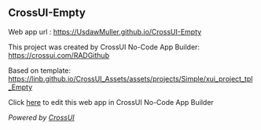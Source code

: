 ## CrossUI-Empty
Web app url : https://UsdawMuller.github.io/CrossUI-Empty

This project was created by CrossUI No-Code App Builder: https://crossui.com/RADGithub

Based on template: https://linb.github.io/CrossUI_Assets/assets/projects/Simple/xui_project_tpl_Empty

Click [here](https://crossui.com/RADGithub/#!from=github&owner=UsdawMuller&repo=CrossUI-Empty) to edit this web app in CrossUI No-Code App Builder

<i>Powered by [CrossUI](https://crossui.com)</i>
